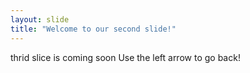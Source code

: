 ```yaml
---
layout: slide
title: "Welcome to our second slide!"
---
```

thrid slice is coming soon
Use the left arrow to go back!
